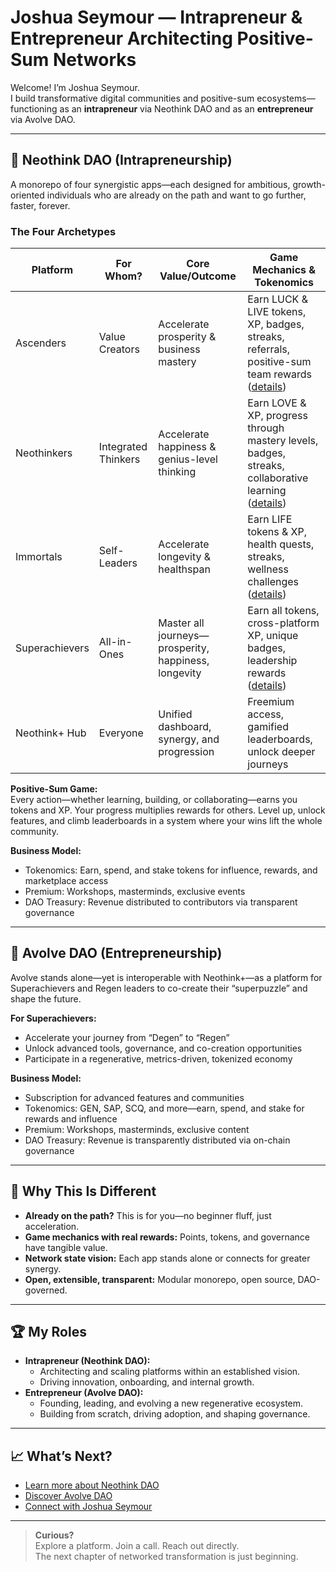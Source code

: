 # Joshua Seymour — Intrapreneur & Entrepreneur Architecting Positive-Sum Networks

Welcome! I’m Joshua Seymour.  
I build transformative digital communities and positive-sum ecosystems—functioning as an **intrapreneur** via Neothink DAO and as an **entrepreneur** via Avolve DAO.

---

## 🚀 Neothink DAO (Intrapreneurship)

A monorepo of four synergistic apps—each designed for ambitious, growth-oriented individuals who are already on the path and want to go further, faster, forever.

### The Four Archetypes

| Platform      | For Whom?         | Core Value/Outcome                        | Game Mechanics & Tokenomics             |
|---------------|-------------------|-------------------------------------------|-----------------------------------------|
| Ascenders     | Value Creators    | Accelerate prosperity & business mastery  | Earn LUCK & LIVE tokens, XP, badges, streaks, referrals, positive-sum team rewards ([details](https://github.com/neothink-dao/neothink.io/blob/main/docs/onboarding/ascender.md)) |
| Neothinkers   | Integrated Thinkers| Accelerate happiness & genius-level thinking | Earn LOVE & XP, progress through mastery levels, badges, streaks, collaborative learning ([details](https://github.com/neothink-dao/neothink.io/blob/main/docs/onboarding/neothinker.md)) |
| Immortals     | Self-Leaders      | Accelerate longevity & healthspan         | Earn LIFE tokens & XP, health quests, streaks, wellness challenges ([details](https://github.com/neothink-dao/neothink.io/blob/main/docs/onboarding/immortal.md)) |
| Superachievers| All-in-Ones       | Master all journeys—prosperity, happiness, longevity | Earn all tokens, cross-platform XP, unique badges, leadership rewards ([details](https://github.com/neothink-dao/neothink.io/blob/main/docs/onboarding/superachiever.md)) |
| Neothink+ Hub | Everyone          | Unified dashboard, synergy, and progression | Freemium access, gamified leaderboards, unlock deeper journeys |

**Positive-Sum Game:**  
Every action—whether learning, building, or collaborating—earns you tokens and XP. Your progress multiplies rewards for others. Level up, unlock features, and climb leaderboards in a system where your wins lift the whole community.

**Business Model:**  
- Tokenomics: Earn, spend, and stake tokens for influence, rewards, and marketplace access
- Premium: Workshops, masterminds, exclusive events
- DAO Treasury: Revenue distributed to contributors via transparent governance

---

## 🌌 Avolve DAO (Entrepreneurship)

Avolve stands alone—yet is interoperable with Neothink+—as a platform for Superachievers and Regen leaders to co-create their “superpuzzle” and shape the future.

**For Superachievers:**  
- Accelerate your journey from “Degen” to “Regen”
- Unlock advanced tools, governance, and co-creation opportunities
- Participate in a regenerative, metrics-driven, tokenized economy

**Business Model:**  
- Subscription for advanced features and communities
- Tokenomics: GEN, SAP, SCQ, and more—earn, spend, and stake for rewards and influence
- Premium: Workshops, masterminds, exclusive content
- DAO Treasury: Revenue is transparently distributed via on-chain governance

---

## 🧭 Why This Is Different

- **Already on the path?** This is for you—no beginner fluff, just acceleration.
- **Game mechanics with real rewards:** Points, tokens, and governance have tangible value.
- **Network state vision:** Each app stands alone or connects for greater synergy.
- **Open, extensible, transparent:** Modular monorepo, open source, DAO-governed.

---

## 🏆 My Roles

- **Intrapreneur (Neothink DAO):**  
  - Architecting and scaling platforms within an established vision.
  - Driving innovation, onboarding, and internal growth.
- **Entrepreneur (Avolve DAO):**  
  - Founding, leading, and evolving a new regenerative ecosystem.
  - Building from scratch, driving adoption, and shaping governance.

---

## 📈 What’s Next?

- [Learn more about Neothink DAO](https://github.com/neothink-dao/neothink.io)
- [Discover Avolve DAO](https://github.com/avolve-dao/avolve)
- [Connect with Joshua Seymour](https://www.joshuaseymour.com)

---

> **Curious?**  
> Explore a platform. Join a call. Reach out directly.  
> The next chapter of networked transformation is just beginning.
